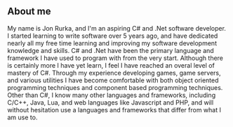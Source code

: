 ## About me

My name is Jon Rurka, and I'm an aspiring C# and .Net software developer. I started learning to write software over 5 years ago, and have dedicated nearly all my free time learning and improving my software development knowledge and skills. C# and .Net have been the primary language and framework I have used to program with from the very start. Although there is certainly more I have yet learn, I feel I have reached an overal level of mastery of C#. Through my experience developing games, game servers, and various utilities I have become comfortable with both object oriented programming techniques and component based programming techniques. Other than C#, I know many other languages and frameworks, including C/C++, Java, Lua, and web languages like Javascript and PHP, and will without hesitation use a languages and frameworks that differ from what I am use to.
